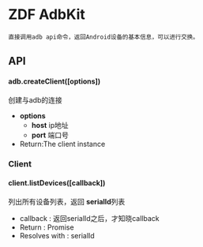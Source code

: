 # ZDF AdbKit
    直接调用adb api命令，返回Android设备的基本信息，可以进行交换。
## API
#### adb.createClient([options])
创建与adb的连接
* **options**
    - **host** ip地址
    - **port** 端口号
* Return:The client instance

### Client
#### client.listDevices([callback])
列出所有设备列表，返回 **serialId**列表
* callback : 返回serialId之后，才知晓callback
* Return : Promise
* Resolves with : serialId











